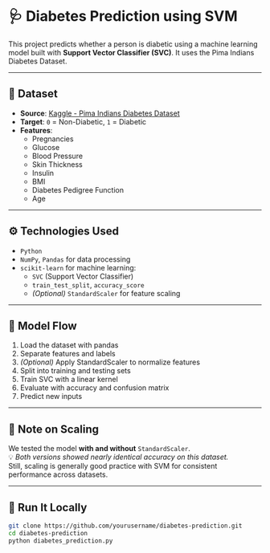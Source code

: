 # 🩺 Diabetes Prediction using SVM

This project predicts whether a person is diabetic using a machine learning model built with **Support Vector Classifier (SVC)**. It uses the Pima Indians Diabetes Dataset.

---

## 📂 Dataset

- **Source**: [Kaggle - Pima Indians Diabetes Dataset](https://www.kaggle.com/datasets/uciml/pima-indians-diabetes-database)
- **Target**: `0` = Non-Diabetic, `1` = Diabetic
- **Features**:
  - Pregnancies
  - Glucose
  - Blood Pressure
  - Skin Thickness
  - Insulin
  - BMI
  - Diabetes Pedigree Function
  - Age

---

## ⚙️ Technologies Used

- `Python`
- `NumPy`, `Pandas` for data processing
- `scikit-learn` for machine learning:
  - `SVC` (Support Vector Classifier)
  - `train_test_split`, `accuracy_score`
  - *(Optional)* `StandardScaler` for feature scaling

---

## 🧪 Model Flow

1. Load the dataset with pandas
2. Separate features and labels
3. *(Optional)* Apply StandardScaler to normalize features  
4. Split into training and testing sets
5. Train SVC with a linear kernel
6. Evaluate with accuracy and confusion matrix
7. Predict new inputs

---

## 📌 Note on Scaling

We tested the model **with and without** `StandardScaler`.  
💡 *Both versions showed nearly identical accuracy on this dataset.*  
Still, scaling is generally good practice with SVM for consistent performance across datasets.

---

## 🚀 Run It Locally

```bash
git clone https://github.com/yourusername/diabetes-prediction.git
cd diabetes-prediction
python diabetes_prediction.py
